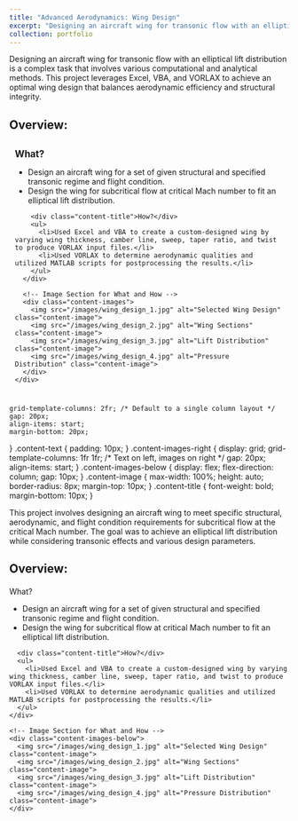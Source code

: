 ```yaml
---
title: "Advanced Aerodynamics: Wing Design"
excerpt: "Designing an aircraft wing for transonic flow with an elliptical lift distribution using Excel, VBA, and VORLAX.<br/><img src='/images/wing_design_thumbnail.jpg'>"
collection: portfolio
---
```


<style>
  .subpart-container {
    margin-top: 20px;
  }
  .content-row {
    display: grid;---
title: "Advanced Aerodynamics: Wing Design"
excerpt: "Designing an aircraft wing for transonic flow with an elliptical lift distribution using Excel, VBA, and VORLAX.<br/><img src='/images/wing_design_thumbnail.jpg' alt='Wing Design Thumbnail'>"
collection: portfolio
---

<style>
  /* Reset some basic elements for consistency */
  * {
    margin: 0;
    padding: 0;
    box-sizing: border-box;
  }

  /* Ensure body takes full height and prevents horizontal overflow */
  body, html {
    width: 100%;
    height: 100%;
    overflow-x: hidden;
  }

  /* Container for overall content */
  .container {
    max-width: 1200px; /* Maximum width of the content */
    width: 90%; /* Responsive width */
    margin: 0 auto; /* Centers the container horizontally */
    padding: 20px 0; /* Top and bottom padding */
  }

  /* Styling for the main title */
  .container h1 {
    font-size: 2.5em; /* Increased font size for prominence */
    margin-bottom: 20px; /* Space below the title */
    text-align: center; /* Center the title */
  }

  /* Container for each subpart */
  .subpart-container {
    margin-top: 30px; /* Adjusted for better separation */
  }

  /* Grid layout for content rows */
  .content-row {
    display: grid;
    grid-template-columns: 1fr; /* Single column layout */
    gap: 20px;
    align-items: start; /* Align items to the top */
    margin-bottom: 30px; /* Space below each content row */
  }

  /* Styling for the text section */
  .content-text {
    padding: 10px;
  }

  /* Styling for the images section */
  .content-images {
    display: grid;
    grid-template-columns: repeat(auto-fit, minmax(300px, 1fr)); /* Responsive grid */
    gap: 15px; /* Space between images */
  }

  .content-image {
    width: 100%; /* Ensures each image fills the container's width */
    height: auto;
    border-radius: 8px;
    object-fit: cover; /* Ensures images cover the container without distortion */
  }

  .content-title {
    font-weight: bold;
    margin-bottom: 10px;
    font-size: 1.2em; /* Increased for better readability */
  }

  /* Responsive Design for Medium Screens */
  @media (max-width: 992px) {
    .container {
      width: 95%; /* Slightly wider on medium screens */
    }
  }

  /* Responsive Design for Small Screens */
  @media (max-width: 576px) {
    .container {
      width: 100%; /* Full width on very small screens */
      padding: 10px 0; /* Reduced padding */
    }

    .container h1 {
      font-size: 2em; /* Adjust font size for small screens */
      margin-bottom: 15px; /* Adjust margin below title */
    }

    .content-title {
      font-size: 1em; /* Adjust font size for small screens */
    }
  }
</style>

<div class="container">
  
Designing an aircraft wing for transonic flow with an elliptical lift distribution is a complex task that involves various computational and analytical methods. This project leverages Excel, VBA, and VORLAX to achieve an optimal wing design that balances aerodynamic efficiency and structural integrity.

  ## Overview:
  <div class="subpart-container">
    <div class="content-row">
      <!-- Text Section for What and How -->
      <div class="content-text">
        <div class="content-title">What?</div>
        <ul>
          <li>Design an aircraft wing for a set of given structural and specified transonic regime and flight condition.</li>
          <li>Design the wing for subcritical flow at critical Mach number to fit an elliptical lift distribution.</li>
        </ul>

        <div class="content-title">How?</div>
        <ul>
          <li>Used Excel and VBA to create a custom-designed wing by varying wing thickness, camber line, sweep, taper ratio, and twist to produce VORLAX input files.</li>
          <li>Used VORLAX to determine aerodynamic qualities and utilized MATLAB scripts for postprocessing the results.</li>
        </ul>
      </div>

      <!-- Image Section for What and How -->
      <div class="content-images">
        <img src="/images/wing_design_1.jpg" alt="Selected Wing Design" class="content-image">
        <img src="/images/wing_design_2.jpg" alt="Wing Sections" class="content-image">
        <img src="/images/wing_design_3.jpg" alt="Lift Distribution" class="content-image">
        <img src="/images/wing_design_4.jpg" alt="Pressure Distribution" class="content-image">
      </div>
    </div>
  </div>
</div>

    grid-template-columns: 2fr; /* Default to a single column layout */
    gap: 20px;
    align-items: start;
    margin-bottom: 20px;
  }
  .content-text {
    padding: 10px;
  }
  .content-images-right {
    display: grid;
    grid-template-columns: 1fr 1fr; /* Text on left, images on right */
    gap: 20px;
    align-items: start;
  }
  .content-images-below {
    display: flex;
    flex-direction: column;
    gap: 10px;
  }
  .content-image {
    max-width: 100%;
    height: auto;
    border-radius: 8px;
    margin-top: 10px;
  }
  .content-title {
    font-weight: bold;
    margin-bottom: 10px;
  }
</style>


This project involves designing an aircraft wing to meet specific structural, aerodynamic, and flight condition requirements for subcritical flow at the critical Mach number. The goal was to achieve an elliptical lift distribution while considering transonic effects and various design parameters.

## Overview:
<div class="subpart-container">
  <!-- You can switch between content-images-right and content-images-below based on the desired layout -->
  <div class="content-images-right">
    <!-- Text Section for What and How -->
    <div class="content-text">
      <div class="content-title">What?</div>
      <ul>
        <li>Design an aircraft wing for a set of given structural and specified transonic regime and flight condition.</li>
        <li>Design the wing for subcritical flow at critical Mach number to fit an elliptical lift distribution.</li>
      </ul>

      <div class="content-title">How?</div>
      <ul>
        <li>Used Excel and VBA to create a custom-designed wing by varying wing thickness, camber line, sweep, taper ratio, and twist to produce VORLAX input files.</li>
        <li>Used VORLAX to determine aerodynamic qualities and utilized MATLAB scripts for postprocessing the results.</li>
      </ul>
    </div>

    <!-- Image Section for What and How -->
    <div class="content-images-below">
      <img src="/images/wing_design_1.jpg" alt="Selected Wing Design" class="content-image">
      <img src="/images/wing_design_2.jpg" alt="Wing Sections" class="content-image">
      <img src="/images/wing_design_3.jpg" alt="Lift Distribution" class="content-image">
      <img src="/images/wing_design_4.jpg" alt="Pressure Distribution" class="content-image">
    </div>
  </div>
</div>
